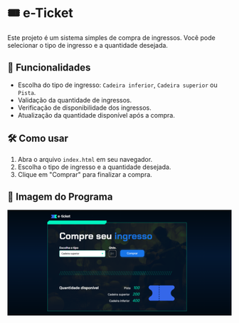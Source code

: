 # 🎟️ e-Ticket

Este projeto é um sistema simples de compra de ingressos. Você pode selecionar o tipo de ingresso e a quantidade desejada. 

## 🚀 Funcionalidades

- Escolha do tipo de ingresso: `Cadeira inferior`, `Cadeira superior` ou `Pista`.
- Validação da quantidade de ingressos.
- Verificação de disponibilidade dos ingressos.
- Atualização da quantidade disponível após a compra.

## 🛠️ Como usar

1. Abra o arquivo `index.html` em seu navegador.
2. Escolha o tipo de ingresso e a quantidade desejada.
3. Clique em "Comprar" para finalizar a compra.

## 📸 Imagem do Programa

![Imagem do Programa](./assets/PNG/programa.PNG)

